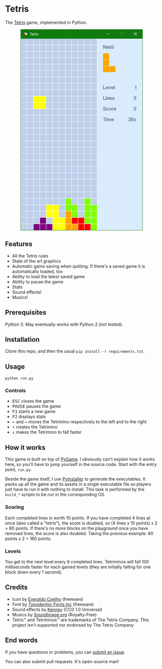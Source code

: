 # Tetris

The [Tetris](https://en.wikipedia.org/wiki/Tetris) game, implemented in Python.

<p align="center">
  <img src="https://raw.githubusercontent.com/EpocDotFr/tetris/master/screenshot.png">
</p>

## Features

  - All the Tetris rules
  - State of the art graphics
  - Automatic game saving when quitting. If there's a saved game it is automatically loaded, too
  - Ability to load the latest saved game
  - Ability to pause the game
  - Stats
  - Sound effects!
  - Musics!

## Prerequisites

Python 3. May eventually works with Python 2 (not tested).

## Installation

Clone this repo, and then the usual `pip install -r requirements.txt`.

## Usage

```
python run.py
```

### Controls

  - <kbd>ESC</kbd> closes the game
  - <kbd>PAUSE</kbd> pauses the game
  - <kbd>F1</kbd> starts a new game
  - <kbd>F2</kbd> displays stats
  - <kbd>←</kbd> and <kbd>→</kbd> moves the Tetrimino respectively to the left and to the right
  - <kbd>↑</kbd> rotates the Tetrimino
  - <kbd>↓</kbd> makes the Tetrimino to fall faster

## How it works

This game is built on top of [PyGame](http://www.pygame.org/hifi.html). I obviously can't explain how it
works here, so you'll have to jump yourself in the source code. Start with the entry point, `run.py`.

Beside the game itself, I use [PyInstaller](http://www.pyinstaller.org/) to generate the executables. It packs
up all the game and its assets in a single executable file so players just have to run it with nothing to install.
This task is performed by the `build_*` scripts to be run in the corresponding OS.

### Scoring

Each completed lines is worth 10 points. If you have completed 4 lines at once (also called a "tetris"), the score
is doubled, so (4 lines x 10 points) x 2 = 80 points. If there's no more blocks on the playground once you have removed
lines, the score is also doubled. Taking the previous example: 80 points x 2 = 160 points.

### Levels

You get to the next level every 8 completed lines. Tetriminos will fall 100 milliseconds faster for each gained
levels (they are initially falling for one block down every 1 second).

## Credits

  - Icon by [Everaldo Coelho](https://www.iconfinder.com/icons/3459/computer_game_tetris_icon) (freeware)
  - Font by [Typodermic Fonts Inc](http://www.dafont.com/coolvetica.font) (freeware)
  - Sound effects by [Kenney](https://kenney.nl/assets/digital-audio) (CC0 1.0 Universal)
  - Musics by [SoundImage.org](http://soundimage.org/) (Royalty-Free)
  - Tetris™ and Tetriminos™ are trademarks of The Tetris Company. This project isn't supported nor endorsed by The Tetris Company

## End words

If you have questions or problems, you can [submit an issue](https://github.com/EpocDotFr/tetris/issues).

You can also submit pull requests. It's open-source man!
